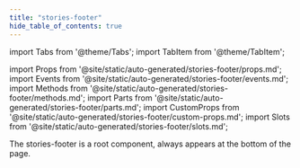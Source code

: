```yaml
---
title: "stories-footer"
hide_table_of_contents: true
---
```

import Tabs from '@theme/Tabs';
import TabItem from '@theme/TabItem';

import Props from '@site/static/auto-generated/stories-footer/props.md';
import Events from '@site/static/auto-generated/stories-footer/events.md';
import Methods from '@site/static/auto-generated/stories-footer/methods.md';
import Parts from '@site/static/auto-generated/stories-footer/parts.md';
import CustomProps from '@site/static/auto-generated/stories-footer/custom-props.md';
import Slots from '@site/static/auto-generated/stories-footer/slots.md';





The stories-footer is a root component, always appears at the bottom of the page.

  
<Props />
<Events />
<Methods />
<Parts />
<CustomProps />
<Slots />